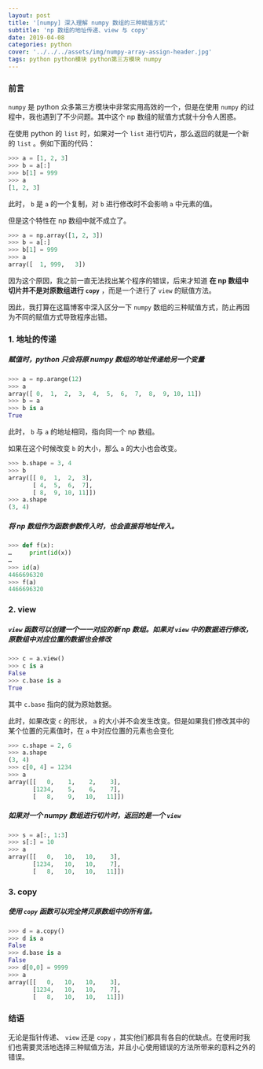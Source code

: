 ```yaml
---
layout: post
title: '[numpy] 深入理解 numpy 数组的三种赋值方式'
subtitle: 'np 数组的地址传递、view 与 copy'
date: 2019-04-08
categories: python
cover: '../../../assets/img/numpy-array-assign-header.jpg'
tags: python python模块 python第三方模块 numpy
---
```


### 前言

`numpy` 是 python 众多第三方模块中非常实用高效的一个，但是在使用 `numpy` 的过程中，我也遇到了不少问题。其中这个 np 数组的赋值方式就十分令人困惑。

在使用 python 的 `list` 时，如果对一个 `list` 进行切片，那么返回的就是一个新的 `list` 。例如下面的代码：

```python
>>> a = [1, 2, 3]
>>> b = a[:]
>>> b[1] = 999
>>> a
[1, 2, 3]
```

此时， `b` 是 `a` 的一个复制，对 `b` 进行修改时不会影响 `a` 中元素的值。

但是这个特性在 np 数组中就不成立了。

```python
>>> a = np.array([1, 2, 3])
>>> b = a[:]
>>> b[1] = 999
>>> a
array([  1, 999,   3])
```

因为这个原因，我之前一直无法找出某个程序的错误，后来才知道 **在 np 数组中切片并不是对原数组进行 `copy`** ，而是一个进行了 `view` 的赋值方法。

因此，我打算在这篇博客中深入区分一下 `numpy` 数组的三种赋值方式，防止再因为不同的赋值方式导致程序出错。

### 1. 地址的传递

##### 赋值时，python 只会将原 numpy 数组的**地址**传递给另一个变量

```python
>>> a = np.arange(12)
>>> a
array([ 0,  1,  2,  3,  4,  5,  6,  7,  8,  9, 10, 11])
>>> b = a
>>> b is a
True
```

此时， `b` 与 `a` 的地址相同，指向同一个 np 数组。

如果在这个时候改变 `b` 的大小，那么 `a` 的大小也会改变。

```python
>>> b.shape = 3, 4
>>> b
array([[ 0,  1,  2,  3],
       [ 4,  5,  6,  7],
       [ 8,  9, 10, 11]])
>>> a.shape
(3, 4)
```

##### 将 np 数组作为函数参数传入时，也会直接将地址传入。

```python
>>> def f(x):
…     print(id(x))
…
>>> id(a)
4466696320
>>> f(a)
4466696320
```

### 2. view

##### `view` 函数可以创建一个一一对应的新 np 数组。如果对 `view` 中的数据进行修改，原数组中对应位置的数据也会修改

```python
>>> c = a.view()
>>> c is a
False
>>> c.base is a
True
```

其中 `c.base` 指向的就为原始数据。

此时，如果改变 `c` 的形状， `a` 的大小并不会发生改变。但是如果我们修改其中的某个位置的元素值时，在 `a` 中对应位置的元素也会变化

```python
>>> c.shape = 2, 6
>>> a.shape
(3, 4)
>>> c[0, 4] = 1234
>>> a
array([[   0,    1,    2,    3],
       [1234,    5,    6,    7],
       [   8,    9,   10,   11]])
```

##### 如果对一个 numpy 数组进行切片时，返回的是一个 `view`

```python
>>> s = a[:, 1:3]
>>> s[:] = 10
>>> a
array([[   0,   10,   10,    3],
       [1234,   10,   10,    7],
       [   8,   10,   10,   11]])
```

### 3. copy

##### 使用 `copy` 函数可以完全拷贝原数组中的所有值。

```python
>>> d = a.copy()
>>> d is a
False
>>> d.base is a
False
>>> d[0,0] = 9999
>>> a
array([[   0,   10,   10,    3],
       [1234,   10,   10,    7],
       [   8,   10,   10,   11]])
```

### 结语

无论是指针传递、 `view` 还是 `copy` ，其实他们都具有各自的优缺点。在使用时我们也需要灵活地选择三种赋值方法，并且小心使用错误的方法所带来的意料之外的错误。
